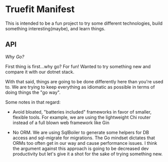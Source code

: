 # Truefit Manifest

This is intended to be a fun project to try some different technologies, build something interesting(maybe), and learn things.

## API

_Why Go?_

First thing is first...why go? For fun! Wanted to try something new and compare it with our dotnet stack.

With that said, things are going to be done differently here than you're used to. We are trying to keep everything as idiomatic as possible in terms of doing things the "go way".

Some notes in that regard:

- Avoid bloated, "batteries included" frameworks in favor of smaller, flexible tools. For example, we are using the lightweight Chi router instead of a full blown web framework like Gin

- No ORM. We are using SqlBoiler to generate some helpers for DB access and sql-migrate for migrations. The Go mindset dictates that ORMs too often get in our way and cause performance issues. I think the argument against this approach is going to be decreased dev productivity but let's give it a shot for the sake of trying something new.
